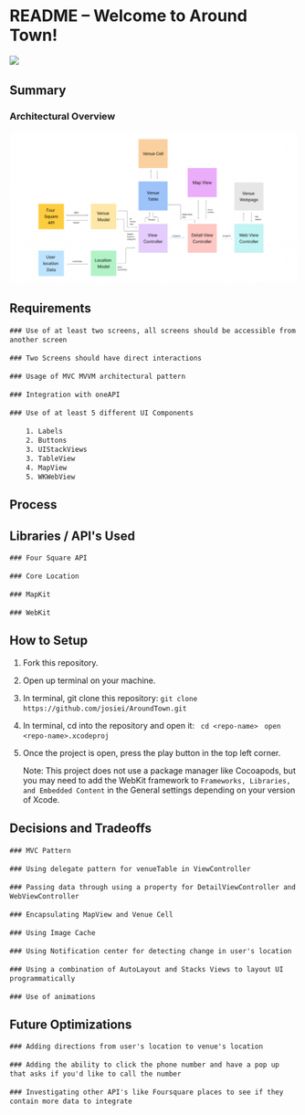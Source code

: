 # README – Welcome to Around Town! 
![](ReadmeAssets/Walkthrough.gif)

## Summary 

### Architectural Overview
![](ReadmeAssets/DataFlow.png)
    
## Requirements

    ### Use of at least two screens, all screens should be accessible from another screen
    
    ### Two Screens should have direct interactions 
    
    ### Usage of MVC MVVM architectural pattern
    
    ### Integration with oneAPI
    
    ### Use of at least 5 different UI Components 
        
        1. Labels
        2. Buttons
        3. UIStackViews
        3. TableView
        4. MapView
        5. WKWebView


## Process 

## Libraries / API's Used

    ### Four Square API 
        
    ### Core Location
        
    ### MapKit 
        
    ### WebKit

## How to Setup 

1. Fork this repository. 
    
2. Open up terminal on your machine. 
    
3. In terminal, git clone this repository: 
    ```git clone https://github.com/josiei/AroundTown.git```
        
4. In terminal, cd into the repository and open it:
        ``` 
        cd <repo-name> 
        ```
        ```
        open <repo-name>.xcodeproj
        ```
5. Once the project is open, press the play button in the top left corner. 
    
    Note: This project does not use a package manager like Cocoapods, but you may 
    need to add the WebKit framework to `Frameworks, Libraries, and Embedded Content`
    in the General settings depending on your version of Xcode. 

## Decisions and Tradeoffs

    ### MVC Pattern
        
    ### Using delegate pattern for venueTable in ViewController 
        
    ### Passing data through using a property for DetailViewController and WebViewController
        
    ### Encapsulating MapView and Venue Cell
        
    ### Using Image Cache 
        
    ### Using Notification center for detecting change in user's location
        
    ### Using a combination of AutoLayout and Stacks Views to layout UI programmatically
    
    ### Use of animations 

## Future Optimizations 

    ### Adding directions from user's location to venue's location
    
    ### Adding the ability to click the phone number and have a pop up that asks if you'd like to call the number 
    
    ### Investigating other API's like Foursquare places to see if they contain more data to integrate 
    
## 

